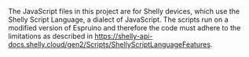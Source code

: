 The JavaScript files in this project are for Shelly devices, which use the Shelly Script Language, a dialect of JavaScript. The scripts run on a modified version of Espruino and therefore the code must adhere to the limitations as described in https://shelly-api-docs.shelly.cloud/gen2/Scripts/ShellyScriptLanguageFeatures.